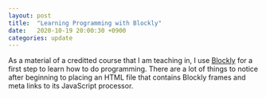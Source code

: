 ```yaml
---
layout: post
title:  "Learning Programming with Blockly"
date:   2020-10-19 20:00:30 +0900
categories: update
---
```


As a material of a creditted course that I am teaching in, I use [Blockly](https://developers.google.com/blockly)
for a first step to learn how to do programming. There are a lot of things to notice after beginning to placing an HTML file that contains Blockly frames and meta links to its JavaScript processor.

